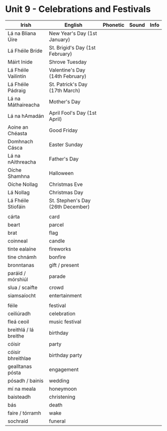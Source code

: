 # Unit 9 - Celebrations and Festivals

| Irish                 | English                           | Phonetic | Sound | Info |
| --------------------- | --------------------------------- | -------- | ----- | ---- |
| Lá na Bliana Úire     | New Year's Day (1st January)      |          |       |      |
| Lá Fhéile Bríde       | St. Brigid's Day (1st February)   |          |       |      |
| Máirt Inide           | Shrove Tuesday                    |          |       |      |
| Lá Fhéile Vailintín   | Valentine's Day (14th February)   |          |       |      |
| Lá Fhéile Pádraig     | St. Patrick's Day (17th March)    |          |       |      |
| Lá na Máthaireacha    | Mother's Day                      |          |       |      |
| Lá na hAmadán         | April Fool's Day (1st April)      |          |       |      |
| Aoine an Chéasta      | Good Friday                       |          |       |      |
| Domhnach Cásca        | Easter Sunday                     |          |       |      |
| Lá na nAithreacha     | Father's Day                      |          |       |      |
| Oíche Shamhna         | Halloween                         |          |       |      |
| Oíche Nollag          | Christmas Eve                     |          |       |      |
| Lá Nollag             | Christmas Day                     |          |       |      |
| Lá Fhéile Stiofáin    | St. Stephen's Day (26th December) |          |       |      |
|                       |                                   |          |       |      |
| cárta                 | card                              |          |       |      |
| beart                 | parcel                            |          |       |      |
| brat                  | flag                              |          |       |      |
| coinneal              | candle                            |          |       |      |
| tinte ealaíne         | fireworks                         |          |       |      |
| tine chnámh           | bonfire                           |          |       |      |
| bronntanas            | gift / present                    |          |       |      |
| paráid / mórshiúl     | parade                            |          |       |      |
| slua / scaifte        | crowd                             |          |       |      |
| siamsaíocht           | entertainment                     |          |       |      |
|                       |                                   |          |       |      |
| féile                 | festival                          |          |       |      |
| ceiliúradh            | celebration                       |          |       |      |
| fleá ceoil            | music festival                    |          |       |      |
| breithlá / lá breithe | birthday                          |          |       |      |
| cóisir                | party                             |          |       |      |
| cóisir bhreithlae     | birthday party                    |          |       |      |
| gealltanas pósta      | engagement                        |          |       |      |
| pósadh / bainis       | wedding                           |          |       |      |
| mí na meala           | honeymoon                         |          |       |      |
| baisteadh             | christening                       |          |       |      |
| bás                   | death                             |          |       |      |
| faire / tórramh       | wake                              |          |       |      |
| sochraid              | funeral                           |          |       |      |